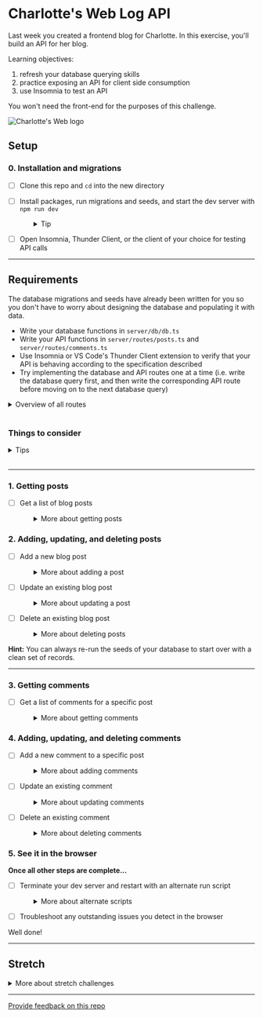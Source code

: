 # Charlotte's Web Log API

Last week you created a frontend blog for Charlotte. In this exercise, you'll build an API for her blog.

Learning objectives:
1. refresh your database querying skills
1. practice exposing an API for client side consumption
1. use Insomnia to test an API

You won't need the front-end for the purposes of this challenge.

![Charlotte's Web logo](charlottes-web.png)

## Setup

### 0. Installation and migrations

- [ ] Clone this repo and `cd` into the new directory
- [ ] Install packages, run migrations and seeds, and start the dev server with `npm run dev`
  <details style="padding-left: 2em">
    <summary>Tip</summary>

    Commands might look like this:

    ```sh
    npm install
    npm run knex migrate:latest
    npm run knex seed:run
    npm run dev
    ```
  </details>

- [ ] Open Insomnia, Thunder Client, or the client of your choice for testing API calls

---

## Requirements

The database migrations and seeds have already been written for you so you don't have to worry about designing the database and populating it with data.

- Write your database functions in `server/db/db.ts`
- Write your API functions in `server/routes/posts.ts` and `server/routes/comments.ts`
- Use Insomnia or VS Code's Thunder Client extension to verify that your API is behaving according to the specification described
- Try implementing the database and API routes one at a time (i.e. write the database query first, and then write the corresponding API route before moving on to the next database query)


<details>
  <summary>Overview of all routes</summary>

  Here is a table of routes that you need to implement as part of this exercise:

  | METHOD | ENDPOINT                                | USAGE                                      | RETURNS                     |
  |--------|-----------------------------------------|--------------------------------------------|-----------------------------|
  | GET    | `/v1/posts`                             | Get a list of blog posts                   | An array of blog posts      |
  | POST   | `/v1/posts`                             | Add a new blog post                        | The newly created blog post |
  | PATCH    | `/v1/posts/:id`                         | Update an existing blog post               | The updated blog post       |
  | DELETE | `/v1/posts/:id`                         | Delete an existing blog post               | Nothing (status OK)         |
  | GET    | `/v1/posts/:postId/comments`            | Get a list of comments for a specific post | An array of comments        |
  | POST   | `/v1/posts/:postId/comments`            | Add a new comment to a specific post       | The newly created comment   |
  | PATCH    | `/v1/comments/:commentId`               | Update an existing comment                 | The updated comment         |
  | DELETE | `/v1/comments/:commentId`               | Delete an existing comment                 | Nothing (status OK)         |

  In order to complete this exercise, the JSON responses will need conform to formats in each instruction, below.

</details>
<br  />

### Things to consider

<details>
  <summary>Tips</summary>

  - Instead of using `res.render` you will need to use `res.json`
  - The database fields are snake_case, but the frontend fields are camelCase. To make this work, you need to make sure you convert the fields from snake_case to camelCase when sending from the server to the client, and camelCase to snake_case when posting to the server. Remember that you can use the `as` keyword in your Knex `select` calls to control the names of the properties that come back from your queries. 
  - Your data will need to be typed. Because the backend feilds are using snake_case, you will need to use different types to that in the folder 'common', as these types are for the frontend. Be careful that you do not have circular imports, or any repetition in declaring your types. 
  
</details>
<br />

---

### 1. Getting posts

- [ ] Get a list of blog posts
  <details style="padding-left: 2em">
    <summary>More about getting posts</summary>
    
    Request type and route:<br />
    **GET `/v1/posts`**

    Response:

    ```json
    [
      {
        "id": 123,
        "title": "Blog day 1",
        "dateCreated": 1495083077243,
        "text": "Today is a good day."
      }
    ]
    ```

    The above is an example of the structure of the response, not the actual data you will see on a successful request. Take note of the `[]` around the object, telling us that we have an array of posts (an array of one, in this case). Note also that `dateCreated` is in camelCase, rather than snake_case. Our actual responses will contain different data, but should have the same structure in order to work.
  </details>

### 2. Adding, updating, and deleting posts

- [ ] Add a new blog post
  <details style="padding-left: 2em">
    <summary>More about adding a post</summary>
    
    Request type and route:<br />
    **POST `/v1/posts`**

    Request body:

    ```json
    {
      "title": "This is my post",
      "text": "I like how I can post."
    }
    ```

    Response:

    ```json
    {
      "id": 144,
      "title": "This is my post",
      "dateCreated": 1495083077243,
      "text": "I like how I can post."
    }
    ```

    **Hint:** What does the `insert` knex method return? How might we use that information to generate the response data shown above?
  </details>

- [ ] Update an existing blog post
  <details style="padding-left: 2em">
    <summary>More about updating a post</summary>
    
    Request type and route:<br />
    **PATCH `/v1/posts/:id`**

    Request body:

    ```json
    {
      "title": "This is my updated post",
      "text": "I like how I can update posts."
    }
    ```

    Response:

    ```json
    {
      "id": 124,
      "title":"This is my updated post",
      "dateCreated": 1495083077243,
      "text": "I like how I can update posts."
    }
    ```
  </details>

- [ ] Delete an existing blog post
  <details style="padding-left: 2em">
    <summary>More about deleting posts</summary>
    
    Request type and route:<br />
    **DELETE `/v1/posts/:id`**

    Response: Nothing (status OK)

    You may also want to browse the contents of your database in DB Browser or VS Code's SQLite Viewer to verify that deletion has worked as expected.
  </details>

**Hint:** You can always re-run the seeds of your database to start over with a clean set of records.

---

### 3. Getting comments

- [ ] Get a list of comments for a specific post
  <details style="padding-left: 2em">
    <summary>More about getting comments</summary>
    
    Request type and route:<br />
    **GET `/v1/posts/:postId/comments`**

    Response:

    ```json
    [
        {
            "id": 1,
            "postId": 123,
            "datePosted": 1495083077243,
            "comment": "Great blog"
        },
        {
            "id": 2,
            "postId": 123,
            "datePosted": 1495083077243,
            "comment": "Really Great blog"
        }
    ]
    ```
  </details>

### 4. Adding, updating, and deleting comments

- [ ] Add a new comment to a specific post
  <details style="padding-left: 2em">
    <summary>More about adding comments</summary>
    
    Request type and route:<br />
    **POST `/v1/posts/:postId/comments`**

    Request body:

    ```json
    {
      "comment": "I enjoyed this post."
    }
    ```

    Response:

    ```json
    {
      "id": 4,
      "postId": 123,
      "datePosted": 1495083077243,
      "comment": "I enjoyed this post."
    }
    ```
  </details>

- [ ] Update an existing comment
  <details style="padding-left: 2em">
    <summary>More about updating comments</summary>
    
    Request type and route:<br />
    **PATCH `/v1/comments/:commentId`**

    Request body:

    ```json
    {
      "comment": "I really enjoyed this post."
    }
    ```

    Response:

    ```json
    {
      "id": 2,
      "postId": 123,
      "datePosted": 1495083077243,
      "comment": "I really enjoyed this post."
    }
    ```
  </details>

- [ ] Delete an existing comment
  <details style="padding-left: 2em">
    <summary>More about deleting comments</summary>
    
    Request type and route:<br />
    **DELETE `/v1/comments/:commentId`**

    Response: Nothing (status OK)
  </details>

### 5. See it in the browser

**Once all other steps are complete...**

- [ ] Terminate your dev server and restart with an alternate run script
  <details style="padding-left: 2em">
    <summary>More about alternate scripts</summary>

    `npm run dev:all`

    Visit [http://localhost:3000](http://localhost:3000) and see Charlotte's Web Log in action. You may find that there are a couple things that didn't turn out as you expected, or everything might be perfect!
  </details>

- [ ] Troubleshoot any outstanding issues you detect in the browser

Well done!

---

## Stretch

<details>
  <summary>More about stretch challenges</summary>

  - Write some tests for your API routes using `supertest`
  - Add the ability to like / dislike comments (once you have done the migrations/seeds/queries/api routes, you will need to write some front end `api` functions and `React` components to display these - have a particular look at the `client/api/index.ts` and `client/components/Post.tsx` for pointers on how to add client side API routes and front end components)
  - Remember converting snake_case into camelCase for some db field names? This works well when converting just one or two, but could be troublesome with many. Try using an external library to handle this. You may find the following links useful:
    - https://www.npmjs.com/package/camelcase-keys
    - https://lodash.com/docs/4.17.4#camelCase
    - https://lodash.com/docs/4.17.4#snakeCase
    - https://lodash.com/docs/4.17.11#mapKeys
</details>

---
[Provide feedback on this repo](https://docs.google.com/forms/d/e/1FAIpQLSfw4FGdWkLwMLlUaNQ8FtP2CTJdGDUv6Xoxrh19zIrJSkvT4Q/viewform?usp=pp_url&entry.1958421517=charlottes-web-log-api)
